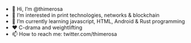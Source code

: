 - 👋 Hi, I’m @thimerosa
- 👀 I’m interested in print technologies, networks & blockchain
- 🌱 I’m currently learning javascript, HTML, Android & Rust programming
- ❤️ C-drama and weightlifting
- 📫 How to reach me: twitter.com/thimerosa

<!---
thimerosa/thimerosa is a ✨ special ✨ repository because its `README.md` (this file) appears on your GitHub profile.
You can click the Preview link to take a look at your changes.
--->
